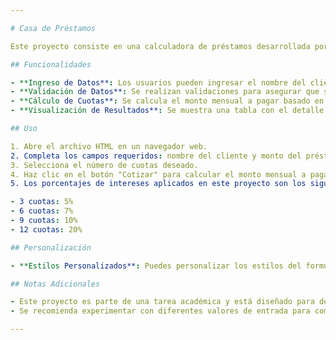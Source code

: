 ```yaml
---

# Casa de Préstamos

Este proyecto consiste en una calculadora de préstamos desarrollada por David Mite Zambrano como parte de la Tarea Virtual 5 del curso DSE-08. La calculadora permite a los usuarios ingresar el nombre del cliente, el monto del préstamo y seleccionar el número de cuotas, para luego calcular el monto mensual a pagar y mostrar una tabla con el detalle de los pagos.

## Funcionalidades

- **Ingreso de Datos**: Los usuarios pueden ingresar el nombre del cliente y el monto del préstamo, así como seleccionar el número de cuotas.
- **Validación de Datos**: Se realizan validaciones para asegurar que se ingrese correctamente el nombre del cliente y el monto del préstamo.
- **Cálculo de Cuotas**: Se calcula el monto mensual a pagar basado en el número de cuotas seleccionado y el monto total del préstamo.
- **Visualización de Resultados**: Se muestra una tabla con el detalle de los pagos, incluyendo el número de cuota, la fecha de pago y el monto mensual.

## Uso

1. Abre el archivo HTML en un navegador web.
2. Completa los campos requeridos: nombre del cliente y monto del préstamo.
3. Selecciona el número de cuotas deseado.
4. Haz clic en el botón "Cotizar" para calcular el monto mensual a pagar y ver el detalle de los pagos.
5. Los porcentajes de intereses aplicados en este proyecto son los siguientes:

- 3 cuotas: 5%
- 6 cuotas: 7%
- 9 cuotas: 10%
- 12 cuotas: 20%

## Personalización

- **Estilos Personalizados**: Puedes personalizar los estilos del formulario y la tabla de resultados editando el archivo CSS asociado.

## Notas Adicionales

- Este proyecto es parte de una tarea académica y está diseñado para demostrar la comprensión y aplicación de conceptos de PHP, HTML y CSS.
- Se recomienda experimentar con diferentes valores de entrada para comprender cómo afectan el cálculo de los pagos mensuales.

---
```

